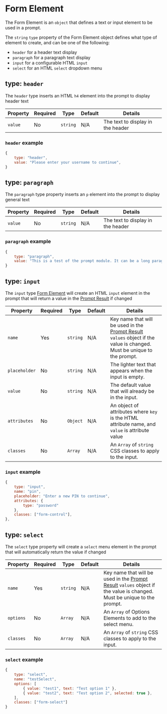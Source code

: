 # Form Element
The Form Element is an `object` that defines a text or input element to be used in a prompt.

The `string` `type` property of the Form Element object defines what type of element to create, and can be one of the following:
- `header` for a header text display
- `paragraph` for a paragraph text display
- `input` for a configurable HTML `input`
- `select` for an HTML `select` dropdown menu

## type: `header`

The `header` type inserts an HTML `h4` element into the prompt to display header text

| Property | Required | Type | Default | Details |
| --- | -- | -- |-- | -- |
| `value` | No | `string` | N/A | The text to display in the header |

### `header` example

```js
{
    type: "header",
    value: "Please enter your username to continue",
}
```

## type: `paragraph`

The `paragraph` type property inserts an `p` element into the prompt to display general text

| Property | Required | Type | Default | Details |
| --- | -- | -- |-- | -- |
| `value` | No | `string` | N/A | The text to display in the header |

### `paragraph` example

```js
{
    type: "paragraph",
    value: "This is a test of the prompt module. It can be a long paragraph if it needs to be, because the text wraps!",
}
```

## type: `input`

The `input` type [Form Element](./index.md) will create an HTML `input` element in the prompt that will return a value in the [Prompt Result](/docs/api/data-structures/2_promptResult.md) if changed

| Property | Required | Type | Default | Details |
| --- | -- | -- |-- | -- |
| `name` | Yes | `string` | N/A | Key name that will be used in the [Prompt Result](/docs/api/data-structures/2_promptResult.md) `values` object if the value is changed. Must be unique to the prompt. |
| `placeholder` | No | `string` | N/A | The lighter text that appears when the input is empty. |
| `value` | No | `string` | N/A | The default value that will already be in the input. |
| `attributes` | No | `Object` | N/A | An object of attributes where `key` is the HTML attribute name, and `value` is attribute value |
| `classes` | No | `Array` | N/A | An `Array` of `string` CSS classes to apply to the input. |

<!-- | `inputType` | No | `string` | `text` | The `type=` attribute for the `<input>` element to be created. Any string-based [HTML `<input>` type](https://www.w3schools.com/html/html_form_input_types.asp) can be used. | -->

### `input` example

```js
{
    type: "input",
    name: "pin",
    placeholder: "Enter a new PIN to continue",
    attributes: {
        type: "password"
    },
    classes: ["form-control"],
},
```

## type: `select`

The `select` type property will create a `select` menu element in the prompt that will automatically return the value if changed

| Property | Required | Type | Default | Details |
| --- | -- | -- |-- | -- |
| `name` | Yes | `string` | N/A | Key name that will be used in the [Prompt Result](/docs/api/data-structures/2_promptResult.md) `values` object if the value is changed. Must be unique to the prompt. |
| `options` | No | `Array` | N/A | An `Array` of Options Elements to add to the select menu. |
| `classes` | No | `Array` | N/A | An `Array` of `string` CSS classes to apply to the input. |

### `select` example

```js
{
    type: "select",
    name: "testSelect",
    options: [
        { value: "test1", text: "Test option 1" },
        { value: "test2", text: "Test option 2", selected: true },
    ],
    classes: ["form-select"]
}
```